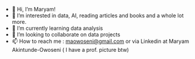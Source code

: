- 👋 Hi, I’m Maryam!
- 👀 I’m interested in data, AI, reading articles and books and a whole lot more.
- 🌱 I’m currently learning data analysis
- 💞️ I’m looking to collaborate on data projects
- 📫 How to reach me : maowoseni@gmail.com or via Linkedin at Maryam Akintunde-Owoseni ( I have a prof. picture btw)

<!---
its-teniola/its-teniola is a ✨ special ✨ repository because its `README.md` (this file) appears on your GitHub profile.
You can click the Preview link to take a look at your changes.
--->
